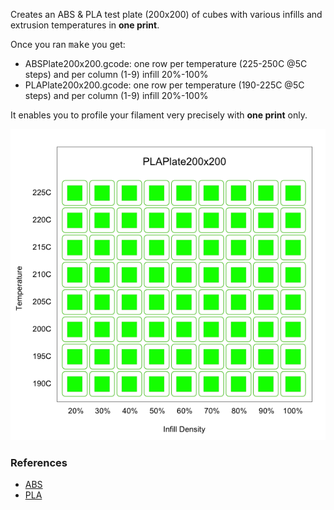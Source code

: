 Creates an ABS & PLA test plate (200x200) of cubes with various infills and extrusion temperatures in <b>one print</b>.

Once you ran <tt>make</tt> you get:
<ul>
<li>ABSPlate200x200.gcode: one row per temperature (225-250C @5C steps) and per column (1-9) infill 20%-100%
<li>PLAPlate200x200.gcode: one row per temperature (190-225C @5C steps) and per column (1-9) infill 20%-100%
</ul>

It enables you to profile your filament very precisely with <b>one print</b> only.

<img src="../../imgs/PLAPlate200x200.png">

<h3>References</h3>
<ul>
<li><a href="http://reprap.org/wiki/ABS">ABS</a>
<li><a href="http://reprap.org/wiki/PLA">PLA</a>
</ul>
